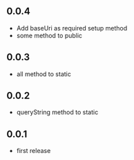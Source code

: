 ## 0.0.4

* Add baseUri as required setup method
* some method to public

## 0.0.3

* all method to static

## 0.0.2

* queryString method to static

## 0.0.1

* first release